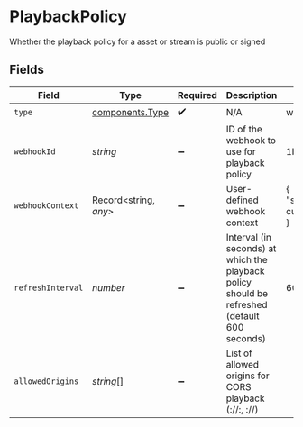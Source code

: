 # PlaybackPolicy

Whether the playback policy for a asset or stream is public or signed


## Fields

| Field                                                                                           | Type                                                                                            | Required                                                                                        | Description                                                                                     | Example                                                                                         |
| ----------------------------------------------------------------------------------------------- | ----------------------------------------------------------------------------------------------- | ----------------------------------------------------------------------------------------------- | ----------------------------------------------------------------------------------------------- | ----------------------------------------------------------------------------------------------- |
| `type`                                                                                          | [components.Type](../../models/components/type.md)                                              | :heavy_check_mark:                                                                              | N/A                                                                                             | webhook                                                                                         |
| `webhookId`                                                                                     | *string*                                                                                        | :heavy_minus_sign:                                                                              | ID of the webhook to use for playback policy                                                    | 1bde4o2i6xycudoy                                                                                |
| `webhookContext`                                                                                | Record<string, *any*>                                                                           | :heavy_minus_sign:                                                                              | User-defined webhook context                                                                    | {<br/>"streamerId": "my-custom-id"<br/>}                                                        |
| `refreshInterval`                                                                               | *number*                                                                                        | :heavy_minus_sign:                                                                              | Interval (in seconds) at which the playback policy should be<br/>refreshed (default 600 seconds)<br/> | 600                                                                                             |
| `allowedOrigins`                                                                                | *string*[]                                                                                      | :heavy_minus_sign:                                                                              | List of allowed origins for CORS playback (<scheme>://<hostname>:<port>, <scheme>://<hostname>) |                                                                                                 |